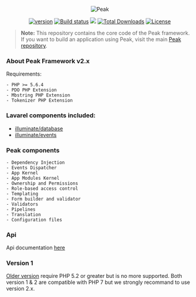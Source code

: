 <p align="center"><img src="http://francoislajoie.com/assets/img/peaklogo.jpg" alt="Peak"></p>
<p align="center">
<a href="https://packagist.org/packages/peakphp/framework"><img src="https://poser.pugx.org/peakphp/framework/version" alt="version"></a>
<a href="https://travis-ci.org/peakphp/framework"><img src="https://travis-ci.org/peakphp/framework.svg" alt="Build status"></a>
<a href="https://codeclimate.com/github/peakphp/framework"><img src="https://codeclimate.com/github/peakphp/framework/badges/gpa.svg" /></a>
<a href="https://packagist.org/packages/peakphp/framework"><img src="https://poser.pugx.org/peakphp/framework/downloads" alt="Total Downloads"></a>
<a href="https://packagist.org/packages/peakphp/framework"><img src="https://poser.pugx.org/peakphp/framework/license" alt="License"></a>
</p>

> **Note:** This repository contains the core code of the Peak framework. If you want to build an application using Peak, visit the main [Peak repository](https://github.com/peakphp/peak).

### About Peak Framework v2.x

Requirements:

    - PHP >= 5.6.4
    - PDO PHP Extension
    - Mbstring PHP Extension
    - Tokenizer PHP Extension

### Lavarel components included:
- [illuminate/database](https://github.com/illuminate/database)
- [illuminate/events](https://github.com/illuminate/events)

### Peak components
    - Dependency Injection
    - Events Dispatcher
    - App Kernel
    - App Modules Kernel
    - Ownership and Permissions
    - Role-based access control
    - Templating
    - Form builder and validator
    - Validators
    - Pipelines
    - Translation
    - Configuration files

### Api

Api documentation [here](http://api.peakframework.com)

### Version 1

[Older version](https://github.com/1Franck/Peak) require PHP 5.2 or greater but is no more supported. 
Both version 1 & 2 are compatible with PHP 7 but we strongly recommand to use version 2.x.




